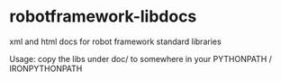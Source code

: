 # robotframework-libdocs
xml and html docs for robot framework standard libraries

Usage: copy the libs under doc/ to somewhere in your PYTHONPATH / IRONPYTHONPATH

